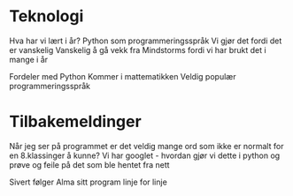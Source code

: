# Teknologi

Hva har vi lært i år?
Python som programmeringsspråk
Vi gjør det fordi det er vanskelig
Vanskelig å gå vekk fra Mindstorms fordi vi har brukt det i mange i år

Fordeler med Python
Kommer i mattematikken
Veldig populær programmeringsspråk

# Tilbakemeldinger
Når jeg ser på programmet er det veldig mange ord som ikke er normalt for en 8.klassinger å kunne?
Vi har googlet - hvordan gjør vi dette i python og prøve og feile på det som ble hentet fra nett

Sivert følger Alma sitt program linje for linje

